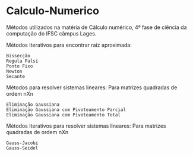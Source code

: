 # Calculo-Numerico

Métodos utilizados na matéria de Cálculo numérico, 4ª fase de ciência da computação do IFSC câmpus Lages.


Métodos Iterativos para encontrar raiz aproximada:

	Bissecção
	Regula Falsi
	Ponto Fixo
	Newton
	Secante


Métodos para resolver sistemas lineares:
	Para matrizes quadradas de ordem nXn

	Eliminação Gaussiana
	Eliminação Gaussiana com Pivoteamento Parcial
	Eliminação Gaussiana com Pivoteamento Total


Métodos Iterativos para resolver sistemas lineares:
	Para matrizes quadradas de ordem nXn

	Gauss-Jacobi
	Gauss-Seidel
	  
